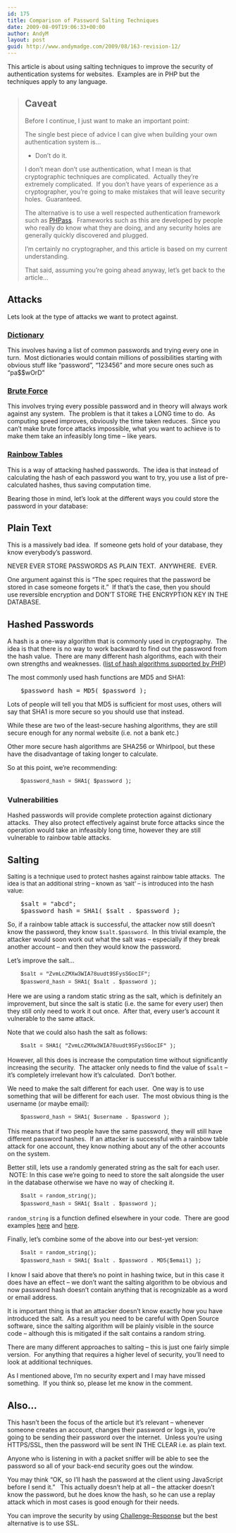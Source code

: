 ```yaml
---
id: 175
title: Comparison of Password Salting Techniques
date: 2009-08-09T19:06:33+00:00
author: AndyM
layout: post
guid: http://www.andymadge.com/2009/08/163-revision-12/
---
```

This article is about using salting techniques to improve the security of authentication systems for websites.  Examples are in PHP but the techniques apply to any language.

> ## Caveat
> 
> Before I continue, I just want to make an important point:
> 
> The single best piece of advice I can give when building your own authentication system is&#8230;
> 
>   * Don&#8217;t do it.
> 
> I don&#8217;t mean don&#8217;t use authentication, what I mean is that cryptographic techniques are complicated.  Actually they&#8217;re extremely complicated.  If you don&#8217;t have years of experience as a cryptographer, you&#8217;re going to make mistakes that will leave security holes.  Guaranteed.
> 
> The alternative is to use a well respected authentication framework such as [PHPass](http://www.openwall.com/phpass/).  Frameworks such as this are developed by people who really do know what they are doing, and any security holes are generally quickly discovered and plugged.
> 
> I&#8217;m certainly no cryptographer, and this article is based on my current understanding.
> 
> That said, assuming you&#8217;re going ahead anyway, let&#8217;s get back to the article&#8230;

## Attacks

Lets look at the type of attacks we want to protect against.

### [Dictionary](http://en.wikipedia.org/wiki/Dictionary_attack)

This involves having a list of common passwords and trying every one in turn.  Most dictionaries would contain millions of possibilities starting with obvious stuff like &#8220;password&#8221;, &#8220;123456&#8221; and more secure ones such as &#8220;pa$$wOrD&#8221;

### [Brute Force](http://en.wikipedia.org/wiki/Brute_force_attack)

This involves trying every possible password and in theory will always work against any system.  The problem is that it takes a LONG time to do.  As computing speed improves, obviously the time taken reduces.  Since you can&#8217;t make brute force attacks impossible, what you want to achieve is to make them take an infeasibly long time &#8211; like years.

### [Rainbow Tables](http://en.wikipedia.org/wiki/Rainbow_table)

This is a way of attacking hashed passwords.  The idea is that instead of calculating the hash of each password you want to try, you use a list of pre-calculated hashes, thus saving computation time.

Bearing those in mind, let&#8217;s look at the different ways you could store the password in your database:

<h2 style="font-size: 1.5em;">
  Plain Text
</h2>

This is a massively bad idea.  If someone gets hold of your database, they know everybody&#8217;s password.

NEVER EVER STORE PASSWORDS AS PLAIN TEXT.  ANYWHERE.  EVER.

One argument against this is &#8220;The spec requires that the password be stored in case someone forgets it.&#8221;  If that&#8217;s the case, then you should use reversible encryption and DON&#8217;T STORE THE ENCRYPTION KEY IN THE DATABASE.

## Hashed Passwords

A hash is a one-way algorithm that is commonly used in cryptography.  The idea is that there is no way to work backward to find out the password from the hash value.  There are many different hash algorithms, each with their own strengths and weaknesses. ([list of hash algorithms supported by PHP](http://uk3.php.net/manual/en/function.hash-algos.php))

The most commonly used hash functions are MD5 and SHA1:

<pre style="padding-left: 30px; ">$password_hash = MD5( $password );</pre>

Lots of people will tell you that MD5 is sufficient for most uses, others will say that SHA1 is more secure so you should use that instead.

While these are two of the least-secure hashing algorithms, they are still secure enough for any normal website (i.e. not a bank etc.)

Other more secure hash algorithms are SHA256 or Whirlpool, but these have the disadvantage of taking longer to calculate.

So at this point, we&#8217;re recommending:

<pre style="font: normal normal normal 12px/18px Consolas, Monaco, 'Courier New', Courier, monospace; padding-left: 30px;">$password_hash = SHA1( $password );</pre>

### Vulnerabilities

Hashed passwords will provide complete protection against dictionary attacks.  They also protect effectively against brute force attacks since the operation would take an infeasibly long time, however they are still vulnerable to rainbow table attacks.

## Salting

<span style="font-weight: normal; font-size: 13px; ">Salting is a technique used to protect hashes against rainbow table attacks.  The idea is that an additional string &#8211; known as &#8216;salt&#8217; &#8211; is introduced into the hash value:</span>

<pre style="padding-left: 30px; ">$salt = "abcd";
$password_hash = SHA1( $salt . $password );</pre>

So, if a rainbow table attack is successful, the attacker now still doesn&#8217;t know the password, they know `$salt.$password`.  In this trivial example, the attacker would soon work out what the salt was &#8211; especially if they break another account &#8211; and then they would know the password.

Let&#8217;s improve the salt&#8230;

<pre style="font: normal normal normal 12px/18px Consolas, Monaco, 'Courier New', Courier, monospace; padding-left: 30px;">$salt = "<span style="font-family: 'courier new';">ZvmLcZMXw3WIA78uudt9SFysSGocIF</span>";
$password_hash = SHA1( $salt . $password );</pre>

Here we are using a random static string as the salt, which is definitely an improvement, but since the salt is static (i.e. the same for every user) then they still only need to work it out once.  After that, every user&#8217;s account it vulnerable to the same attack.

Note that we could also hash the salt as follows:

<pre style="font: normal normal normal 12px/18px Consolas, Monaco, 'Courier New', Courier, monospace; padding-left: 30px;">$salt = SHA1( "<span style="font-family: 'courier new';">ZvmLcZMXw3WIA78uudt9SFysSGocIF</span>" );</pre>

However, all this does is increase the computation time without significantly increasing the security.  The attacker only needs to find the value of `$salt` &#8211; it&#8217;s completely irrelevant how it&#8217;s calculated.  Don&#8217;t bother.

We need to make the salt different for each user.  One way is to use something that will be different for each user.  The most obvious thing is the username (or maybe email):

<pre style="font: normal normal normal 12px/18px Consolas, Monaco, 'Courier New', Courier, monospace; padding-left: 30px;">$password_hash = SHA1( $username . $password );</pre>

This means that if two people have the same password, they will still have different password hashes.  If an attacker is successful with a rainbow table attack for one account, they know nothing about any of the other accounts on the system.

Better still, lets use a randomly generated string as the salt for each user.  NOTE: In this case we&#8217;re going to need to store the salt alongside the user in the database otherwise we have no way of checking it.

<pre style="font: normal normal normal 12px/18px Consolas, Monaco, 'Courier New', Courier, monospace; padding-left: 30px;">$salt = random_string();
$password_hash = SHA1( $salt . $password );</pre>

`random_string` is a function defined elsewhere in your code.  There are good examples [here](http://stackoverflow.com/questions/48124/generating-pseudorandom-alpha-numeric-strings) and [here](http://911-need-code-help.blogspot.com/2009/06/generate-random-strings-using-php.html).

Finally, let&#8217;s combine some of the above into our best-yet version:

<pre style="font: normal normal normal 12px/18px Consolas, Monaco, 'Courier New', Courier, monospace; padding-left: 30px;">$salt = random_string();
$password_hash = SHA1( $salt . $password . MD5($email) );</pre>

I know I said above that there&#8217;s no point in hashing twice, but in this case it does have an effect &#8211; we don&#8217;t want the salting algorithm to be obvious and now password hash doesn&#8217;t contain anything that is recognizable as a word or email address.

It is important thing is that an attacker doesn&#8217;t know exactly how you have introduced the salt.  As a result you need to be careful with Open Source software, since the salting algorithm will be plainly visible in the source code &#8211; although this is mitigated if the salt contains a random string.

There are many different approaches to salting &#8211; this is just one fairly simple version.  For anything that requires a higher level of security, you&#8217;ll need to look at additional techniques.

As I mentioned above, I&#8217;m no security expert and I may have missed something.  If you think so, please let me know in the comment.

## Also&#8230;

This hasn&#8217;t been the focus of the article but it&#8217;s relevant &#8211; whenever someone creates an account, changes their password or logs in, you&#8217;re going to be sending their password over the internet.  Unless you&#8217;re using HTTPS/SSL, then the password will be sent IN THE CLEAR i.e. as plain text.

Anyone who is listening in with a packet sniffer will be able to see the password so all of your back-end security goes out the window.

You may think &#8220;OK, so I&#8217;ll hash the password at the client using JavaScript before I send it.&#8221;   This actually doesn&#8217;t help at all &#8211; the attacker doesn&#8217;t know the password, but he does know the hash, so he can use a replay attack which in most cases is good enough for their needs.

You can improve the security by using [Challenge-Response](http://en.wikipedia.org/wiki/Challenge_response) but the best alternative is to use SSL.